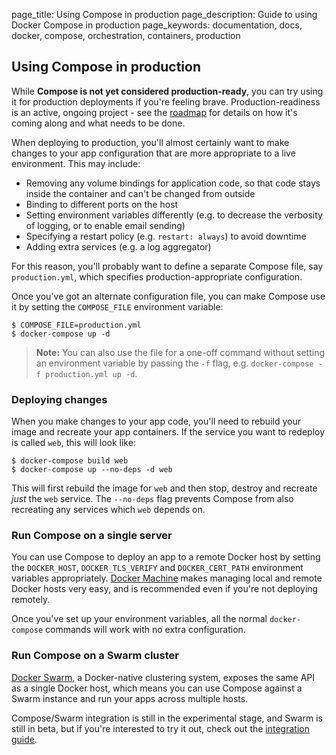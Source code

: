 page_title: Using Compose in production
page_description: Guide to using Docker Compose in production
page_keywords: documentation, docs,  docker, compose, orchestration, containers, production


## Using Compose in production

While **Compose is not yet considered production-ready**, you can try using it
for production deployments if you're feeling brave. Production-readiness is an
active, ongoing project - see the
[roadmap](https://github.com/docker/compose/blob/master/ROADMAP.md) for details
on how it's coming along and what needs to be done.

When deploying to production, you'll almost certainly want to make changes to
your app configuration that are more appropriate to a live environment. This may
include:

- Removing any volume bindings for application code, so that code stays inside
  the container and can't be changed from outside
- Binding to different ports on the host
- Setting environment variables differently (e.g. to decrease the verbosity of
  logging, or to enable email sending)
- Specifying a restart policy (e.g. `restart: always`) to avoid downtime
- Adding extra services (e.g. a log aggregator)

For this reason, you'll probably want to define a separate Compose file, say
`production.yml`, which specifies production-appropriate configuration.

<!-- TODO: uncomment when the `extends` guide is merged
> **Note:** The [extends](extends.md) keyword is useful for maintaining multiple
> Compose files which re-use common services without having to manually copy and
> paste.
-->

Once you've got an alternate configuration file, you can make Compose use it
by setting the `COMPOSE_FILE` environment variable:

    $ COMPOSE_FILE=production.yml
    $ docker-compose up -d

> **Note:** You can also use the file for a one-off command without setting
> an environment variable by passing the `-f` flag, e.g.
> `docker-compose -f production.yml up -d`.

### Deploying changes

When you make changes to your app code, you'll need to rebuild your image and
recreate your app containers. If the service you want to redeploy is called
`web`, this will look like:

    $ docker-compose build web
    $ docker-compose up --no-deps -d web

This will first rebuild the image for `web` and then stop, destroy and recreate
*just* the `web` service. The `--no-deps` flag prevents Compose from also
recreating any services which `web` depends on.

### Run Compose on a single server

You can use Compose to deploy an app to a remote Docker host by setting the
`DOCKER_HOST`, `DOCKER_TLS_VERIFY` and `DOCKER_CERT_PATH` environment variables
appropriately. [Docker Machine](https://docs.docker.com/machine) makes managing
local and remote Docker hosts very easy, and is recommended even if you're not
deploying remotely.

Once you've set up your environment variables, all the normal `docker-compose`
commands will work with no extra configuration.

### Run Compose on a Swarm cluster

[Docker Swarm](https://docs.docker.com/swarm), a Docker-native clustering
system, exposes the same API as a single Docker host, which means you can use
Compose against a Swarm instance and run your apps across multiple hosts.

Compose/Swarm integration is still in the experimental stage, and Swarm is still
in beta, but if you're interested to try it out, check out the
[integration guide](https://github.com/docker/compose/blob/master/SWARM.md).
